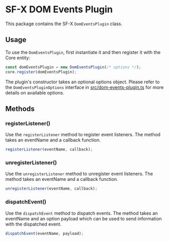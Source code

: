 # SF-X DOM Events Plugin

This package contains the SF-X `DomEventsPlugin` class.

## Usage

To use the `DomEventsPlugin`, first instantiate it and then register it with
the Core entity:

```js
const domEventsPlugin = new DomEventsPlugin(/* options */);
core.register(domEventsPlugin);
```

The plugin's constructor takes an optional options object.
Please refer to the `DomEventsPluginOptions` interface in
[src/dom-events-plugin.ts](src/dom-events-plugin.ts) for more details on
available options.

## Methods
### registerListener()
Use the `registerListener` method to register event listeners. The method
takes an eventName and a callback function.

```js
registerListener(eventName, callback);
```

### unregisterListener()
Use the `unregisterListener` method to unregister event listeners. The method
takes an eventName and a callback function.

```js
unregisterListener(eventName, callback);
```

### dispatchEvent()
Use the `dispatchEvent` method to dispatch events. The method takes an
eventName and an option payload which can be used to send information
with the dispatched event.

```js
dispatchEvent(eventName, payload);
```

